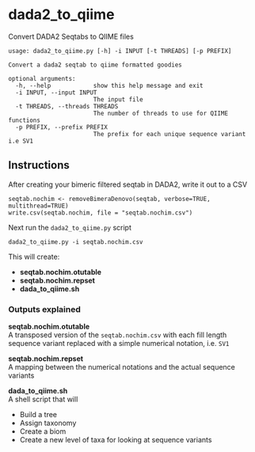 # dada2_to_qiime
Convert DADA2 Seqtabs to QIIME files

```
usage: dada2_to_qiime.py [-h] -i INPUT [-t THREADS] [-p PREFIX]

Convert a dada2 seqtab to qiime formatted goodies

optional arguments:
  -h, --help            show this help message and exit
  -i INPUT, --input INPUT
                        The input file
  -t THREADS, --threads THREADS
                        The number of threads to use for QIIME functions
  -p PREFIX, --prefix PREFIX
                        The prefix for each unique sequence variant i.e SV1
```

## Instructions
After creating your bimeric filtered seqtab in DADA2, write it out to a CSV
```
seqtab.nochim <- removeBimeraDenovo(seqtab, verbose=TRUE, multithread=TRUE)
write.csv(seqtab.nochim, file = "seqtab.nochim.csv")
```

Next run the `dada2_to_qiime.py` script
```
dada2_to_qiime.py -i seqtab.nochim.csv
```
This will create:
* **seqtab.nochim.otutable**
* **seqtab.nochim.repset**
* **dada_to_qiime.sh**

### Outputs explained

**seqtab.nochim.otutable**  
A transposed version of the `seqtab.nochim.csv` with each fill length sequence variant replaced with a simple numerical notation, i.e. `SV1`

**seqtab.nochim.repset**  
A mapping between the numerical notations and the actual sequence variants

**dada_to_qiime.sh**  
A shell script that will
* Build a tree
* Assign taxonomy
* Create a biom
* Create a new level of taxa for looking at sequence variants
